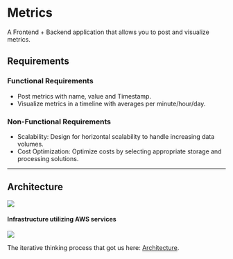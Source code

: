 # Metrics
A Frontend + Backend application that allows you to post and visualize metrics.

## Requirements
### Functional Requirements
- Post metrics with name, value and Timestamp.
- Visualize metrics in a timeline with averages per minute/hour/day.

### Non-Functional Requirements
- Scalability: Design for horizontal scalability to handle increasing data volumes.
- Cost Optimization: Optimize costs by selecting appropriate storage and processing solutions.

------------

## Architecture

![](https://drive.google.com/uc?id=1aEm-mb-e164g9aISS-t_khH987DvdPl0)
#### Infrastructure utilizing AWS services
![](https://drive.google.com/uc?id=1tjOFnWVw7yyvK_scHcw-f0QwWUJyO4YO)

The iterative thinking process that got us here: [Architecture](./docs/01-Architecture.md).


